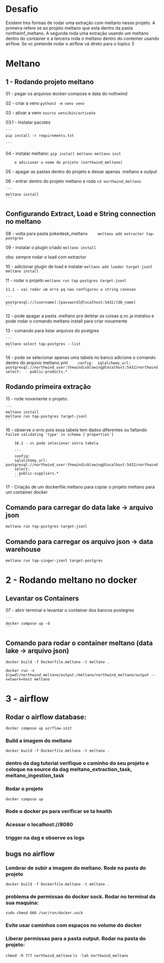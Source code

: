 # Desafio

Existem tres formas de rodar uma extração com meltano nesse projeto. A primeira refere se ao projeto meltano que esta dentro da pasta northwinf_meltano.
A segunda roda uma extração usando um meltano dentro do container e a terceira roda o meltano dentro do conteiner usando airflow. 
Se vc pretende rodar o airflow vá direto para o topico 3

# Meltano

## 1 - Rodando projeto meltano

01 - pegar os arquivos docker-compose e data do nothwind

02 - criar a venv
    ```
    python3 -m venv venv
    ```

03 - ativar a venv
    ```
    source venv/bin/activate
    ```

03.1 - Instalar pacotes
 
    ```
    pip install -r requirements.txt

    ```

04 - instalar meltano:
    ```
    pip install meltano
    meltano init 
    ```

        e adicionar o nome do projeto (northwind_meltano)

05 - apagar as pastas dentro do projeto e deixar apenas .meltano e output

06 - entrar dentro do projeto meltano e roda
    ```
    cd northwind_meltano
    ```

    ```
    meltano install
    ```

## Configurando Extract, Load e String connection no meltano

08 - volta para pasta pokedesk_meltano
    ```    
    meltano add extractor tap-postgres
    ```

09 - instalar o plugin criado
    ```
    meltano install
    ```

obs: sempre rodar o load com extractor

10 - adicionar plugin de load e instalar 
    ```
    meltano add loader target-jsonl
    meltano install
    ```

11 - rodar o projeto
    ```
    meltano run tap-postgres target-jsonl
    ```

    11.1 - vai rodar um erro pq nao configurou a string conexao

    ```
    postgresql://[username]:[password]@localhost:5432/[db_name]
    ```

12 - pode apagar a pasta .meltano pra deletar as coisas q vc ja instalou
    e pode rodar o comando meltano install para criar novamente

13 - comando para listar arquivos do postgres

    ```
    meltano select tap-postgres --list
    ```

14 - pode se selecionar apenas uma tabela no banco
    adicione o comando dentro do arquivo meltano.yml
    ```    
    config: 
      sqlalchemy_url: postgresql://northwind_user:thewindisblowing@localhost:5432/northwind
    select: 
      - public-products.*
    ```

## Rodando primeira extração

15 - rode novamente o projeto:
    
    ```
    meltano install
    meltano run tap-postgres target-jsonl
    ```

16 - observe o erro pois essa tabela tem dados diferentes ou faltando
    ```
    Failed validating 'type' in schema ['properties']
    ```

        16.1 - vc pode selecionar outra tabela

        ```    
        config: 
        sqlalchemy_url: postgresql://northwind_user:thewindisblowing@localhost:5432/northwind
        select: 
        - public-suppliers.*
        ```
17 - Criação de um dockerfile.meltano para copiar o projeto meltano para um container docker

## Comando para carregar do data lake -> arquivo json
```
meltano run tap-postgres target-jsonl
```

## Comando para carregar os arquivo json -> data warehouse
```
meltano run tap-singer-jsonl target-postgres
```

# 2 - Rodando meltano no docker

## Levantar os Containers  

07 - abrir terminal e levantar o container dos bancos postegres

    ```
    docker compose up -d
    ```


## Comando para rodar o container meltano (data lake -> arquivo json)
```
docker build -f Dockerfile.meltano -t meltano .
```
```
docker run -v $(pwd)/northwind_meltano/output:/meltano/northwind_meltano/output --network=host meltano
```

# 3 - airflow 

## Rodar o airflow database:
```docker compose up airflow-init``` 

### Build a imagem do meltano
``` docker build -f Dockerfile.meltano -t meltano . ```

### dentro da dag tutorial verifique o caminho do seu projeto e coloque na source da dag meltano_extraction_task, meltano_ingestion_task

### Rodar o projeto
```docker compose up```

### Rode o docker ps para verificar se ta health

### Acessar o localhost://8080

### trigger na dag e observe os logs



## bugs no airflow

### Lembrar de subir a imagem do meltano. Rode na pasta do projeto
```docker build -f Dockerfile.meltano -t meltano .```

### problema de permissao do docker sock. Rodar no terminal da sua maquina: 
```sudo chmod 666 /var/run/docker.sock```

### Evite usar caminhos com espaços no volume do docker

### Liberar permissao para a pasta output. Rodar na pasta do projeto: 

```chmod -R 777 northwind_meltano```
```ls -lah northwind_meltano```
